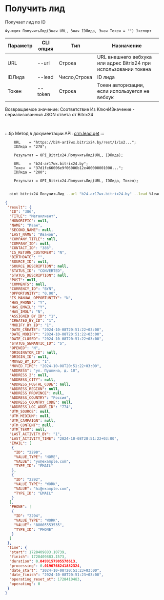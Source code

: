 ﻿---
sidebar_position: 3
---

# Получить лид
 Получает лид по ID



`Функция ПолучитьЛид(Знач URL, Знач IDЛида, Знач Токен = "") Экспорт`

  | Параметр | CLI опция | Тип | Назначение |
  |-|-|-|-|
  | URL | --url | Строка | URL внешнего вебхука или адрес Bitrix24 при использовании токена |
  | IDЛида | --lead | Число,Строка | ID лида |
  | Токен | --token | Строка | Токен авторизации, если используется не вебхук |

  
  Возвращаемое значение:   Соответствие Из КлючИЗначение - сериализованный JSON ответа от Bitrix24

<br/>

:::tip
Метод в документации API: [crm.lead.get](https://dev.1c-bitrix.ru/rest_help/crm/leads/crm_lead_get.php)
:::
<br/>


```bsl title="Пример кода"
    URL    = "https://b24-ar17wx.bitrix24.by/rest/1/1o2...";
    IDЛида = "278";

    Результат = OPI_Bitrix24.ПолучитьЛид(URL, IDЛида);

    URL    = "b24-ar17wx.bitrix24.by";
    Токен  = "37d1fe66006e9f06006b12e400000001000...";
    IDЛида = "280";

    Результат = OPI_Bitrix24.ПолучитьЛид(URL, IDЛида, Токен);
```



```sh title="Пример команды CLI"
    
  oint bitrix24 ПолучитьЛид --url "b24-ar17wx.bitrix24.by" --lead %lead% --token "ec4dc366006e9f06006b12e400000001000..."

```

```json title="Результат"
{
 "result": {
  "ID": "386",
  "TITLE": "Мегаклиент",
  "HONORIFIC": null,
  "NAME": "Иван",
  "SECOND_NAME": null,
  "LAST_NAME": "Иванов",
  "COMPANY_TITLE": null,
  "COMPANY_ID": null,
  "CONTACT_ID": "386",
  "IS_RETURN_CUSTOMER": "N",
  "BIRTHDATE": "",
  "SOURCE_ID": null,
  "SOURCE_DESCRIPTION": null,
  "STATUS_ID": "CONVERTED",
  "STATUS_DESCRIPTION": null,
  "POST": null,
  "COMMENTS": null,
  "CURRENCY_ID": "BYN",
  "OPPORTUNITY": "0.00",
  "IS_MANUAL_OPPORTUNITY": "N",
  "HAS_PHONE": "Y",
  "HAS_EMAIL": "Y",
  "HAS_IMOL": "N",
  "ASSIGNED_BY_ID": "1",
  "CREATED_BY_ID": "1",
  "MODIFY_BY_ID": "1",
  "DATE_CREATE": "2024-10-08T20:51:22+03:00",
  "DATE_MODIFY": "2024-10-08T20:51:22+03:00",
  "DATE_CLOSED": "2024-10-08T20:51:22+03:00",
  "STATUS_SEMANTIC_ID": "S",
  "OPENED": "N",
  "ORIGINATOR_ID": null,
  "ORIGIN_ID": null,
  "MOVED_BY_ID": "1",
  "MOVED_TIME": "2024-10-08T20:51:22+03:00",
  "ADDRESS": "ул. Пушкина, д. 10",
  "ADDRESS_2": null,
  "ADDRESS_CITY": null,
  "ADDRESS_POSTAL_CODE": null,
  "ADDRESS_REGION": null,
  "ADDRESS_PROVINCE": null,
  "ADDRESS_COUNTRY": "Россия",
  "ADDRESS_COUNTRY_CODE": null,
  "ADDRESS_LOC_ADDR_ID": "774",
  "UTM_SOURCE": null,
  "UTM_MEDIUM": null,
  "UTM_CAMPAIGN": null,
  "UTM_CONTENT": null,
  "UTM_TERM": null,
  "LAST_ACTIVITY_BY": "1",
  "LAST_ACTIVITY_TIME": "2024-10-08T20:51:22+03:00",
  "EMAIL": [
   {
    "ID": "2290",
    "VALUE_TYPE": "HOME",
    "VALUE": "yo@example.com",
    "TYPE_ID": "EMAIL"
   },
   {
    "ID": "2292",
    "VALUE_TYPE": "WORK",
    "VALUE": "hi@example.com",
    "TYPE_ID": "EMAIL"
   }
  ],
  "PHONE": [
   {
    "ID": "2294",
    "VALUE_TYPE": "WORK",
    "VALUE": "88005553535",
    "TYPE_ID": "PHONE"
   }
  ]
 },
 "time": {
  "start": 1728409883.10739,
  "finish": 1728409883.1573,
  "duration": 0.0499157905578613,
  "processing": 0.0190768241882324,
  "date_start": "2024-10-08T20:51:23+03:00",
  "date_finish": "2024-10-08T20:51:23+03:00",
  "operating_reset_at": 1728410483,
  "operating": 0
 }
}
```
